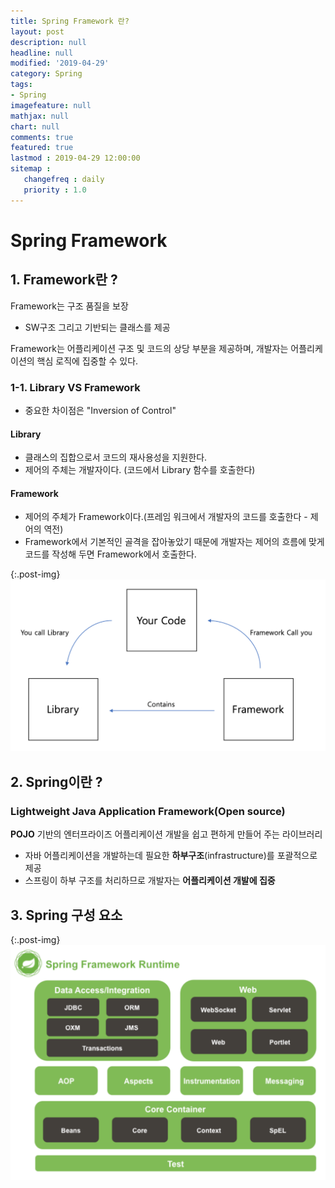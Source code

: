 ```yaml
---
title: Spring Framework 란?
layout: post
description: null
headline: null
modified: '2019-04-29'
category: Spring
tags:
- Spring
imagefeature: null
mathjax: null
chart: null
comments: true
featured: true
lastmod : 2019-04-29 12:00:00
sitemap :  
   changefreq : daily
   priority : 1.0
---
```


# Spring Framework  
  
## 1. Framework란 ?  
Framework는 구조 품질을 보장  
 - SW구조 그리고 기반되는 클래스를 제공  
   
Framework는 어플리케이션 구조 및 코드의 상당 부분을 제공하며, 개발자는 어플리케이션의 핵심 로직에 집중할 수 있다.

### 1-1. Library VS Framework  
 - 중요한 차이점은 "Inversion of Control"

#### Library
 - 클래스의 집합으로서 코드의 재사용성을 지원한다.
 - 제어의 주체는 개발자이다. (코드에서 Library 함수를 호출한다)
  
#### Framework  
 - 제어의 주체가 Framework이다.(프레임 워크에서 개발자의 코드를 호출한다 - 제어의 역전)  
 - Framework에서 기본적인 골격을 잡아놓았기 때문에 개발자는 제어의 흐름에 맞게 코드를 작성해 두면 Framework에서 호출한다.  

{:.post-img}
![LibraryVSFramework](/images/post/libraryVSframework.png) 

## 2. Spring이란 ?  

### Lightweight Java Application Framework(Open source)  
  
**POJO** 기반의 엔터프라이즈 어플리케이션 개발을 쉽고 편하게 만들어 주는 라이브러리  
 - 자바 어플리케이션을 개발하는데 필요한 **하부구조**(infrastructure)를 포괄적으로 제공  
 - 스프링이 하부 구조를 처리하므로 개발자는 **어플리케이션 개발에 집중**  
   
## 3. Spring 구성 요소
  
{:.post-img}
![SpringStructure](/images/post/spring_structure.png) 
 
